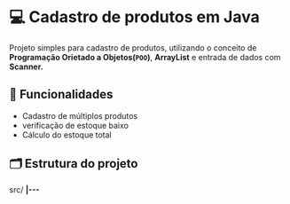 # 💻 Cadastro de produtos em Java
Projeto simples para cadastro de produtos, utilizando o conceito de **Programação Orietado a Objetos(`POO`)**, **ArrayList** e entrada de dados com **Scanner.**

## 🔎 Funcionalidades
- Cadastro de múltiplos produtos
- verificação de estoque baixo
- Cálculo do estoque total

## 🗂️ Estrutura do projeto

src/
**|---**


